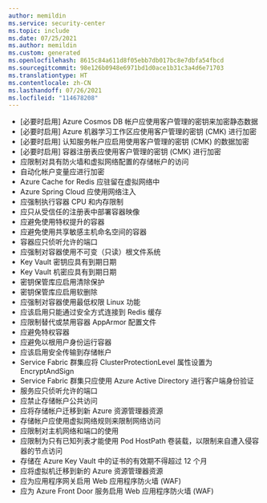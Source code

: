 ```yaml
---
author: memildin
ms.service: security-center
ms.topic: include
ms.date: 07/25/2021
ms.author: memildin
ms.custom: generated
ms.openlocfilehash: 8615c84a611d8f05ebb7db017bc8e7dbfa54fbcd
ms.sourcegitcommit: 98e126b0948e6971bd1d0ace1b31c3a4d6e71703
ms.translationtype: HT
ms.contentlocale: zh-CN
ms.lasthandoff: 07/26/2021
ms.locfileid: "114678208"
---
```

- [必要时启用] Azure Cosmos DB 帐户应使用客户管理的密钥来加密静态数据
- [必要时启用] Azure 机器学习工作区应使用客户管理的密钥 (CMK) 进行加密
- [必要时启用] 认知服务帐户应启用使用客户管理的密钥 (CMK) 的数据加密
- [必要时启用] 容器注册表应使用客户管理的密钥 (CMK) 进行加密
- 应限制对具有防火墙和虚拟网络配置的存储帐户的访问
- 自动化帐户变量应进行加密
- Azure Cache for Redis 应驻留在虚拟网络中
- Azure Spring Cloud 应使用网络注入
- 应强制执行容器 CPU 和内存限制
- 应只从受信任的注册表中部署容器映像
- 应避免使用特权提升的容器
- 应避免使用共享敏感主机命名空间的容器
- 容器应只侦听允许的端口
- 应强制对容器使用不可变（只读）根文件系统
- Key Vault 密钥应具有到期日期
- Key Vault 机密应具有到期日期
- 密钥保管库应启用清除保护
- 密钥保管库应启用软删除
- 应强制对容器使用最低权限 Linux 功能
- 应该启用只能通过安全方式连接到 Redis 缓存
- 应限制替代或禁用容器 AppArmor 配置文件
- 应避免特权容器
- 应避免以根用户身份运行容器
- 应该启用安全传输到存储帐户
- Service Fabric 群集应将 ClusterProtectionLevel 属性设置为 EncryptAndSign
- Service Fabric 群集只应使用 Azure Active Directory 进行客户端身份验证
- 服务应只侦听允许的端口
- 应禁止存储帐户公共访问
- 应将存储帐户迁移到新 Azure 资源管理器资源
- 存储帐户应使用虚拟网络规则来限制网络访问
- 应限制对主机网络和端口的使用
- 应限制为只有已知列表才能使用 Pod HostPath 卷装载，以限制来自遭入侵容器的节点访问
- 存储在 Azure Key Vault 中的证书的有效期不得超过 12 个月
- 应将虚拟机迁移到新的 Azure 资源管理器资源
- 应为应用程序网关启用 Web 应用程序防火墙 (WAF)
- 应为 Azure Front Door 服务启用 Web 应用程序防火墙 (WAF)

